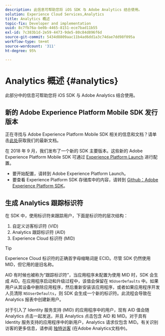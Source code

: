 ```yaml
---
description: 此信息可帮助您将 iOS SDK 与 Adobe Analytics 结合使用。
solution: Experience Cloud Services,Analytics
title: Analytics 概述
topic-fix: Developer and implementation
uuid: 8c7fb76a-be0b-4465-8151-ece7bad11b55
exl-id: 7c383b1d-2e59-4473-9de5-80c84d896f6d
source-git-commit: 5434d8809aac11b4ad6dd1a3c74dae7dd98f095a
workflow-type: tm+mt
source-wordcount: '311'
ht-degree: 95%

---
```


# Analytics 概述 {#analytics}

此部分中的信息可帮助您将 iOS SDK 与 Adobe Analytics 结合使用。

## 新的 Adobe Experience Platform Mobile SDK 发行版本

正在寻找与 Adobe Experience Platform Mobile SDK 相关的信息和文档？请单击[此处](https://aep-sdks.gitbook.io/docs/)获取我们的最新文档。

在 2018 年 9 月，我们发布了一个新的 SDK 主要版本。这些新的 Adobe Experience Platform Mobile SDK 可通过 [Experience Platform Launch](https://www.adobe.com/cn/experience-platform/launch.html) 进行配置。

* 要开始配置，请转到 Adobe Experience Platform Launch。
* 要查看 Experience Platform SDK 存储库中的内容，请转到 [Github：Adobe Experience Platform SDK](https://github.com/Adobe-Marketing-Cloud/acp-sdks)。

## 生成 Analytics 跟踪标识符

在 SDK 中，使用标识符来跟踪用户，下面是标识符的层次结构：

1. 自定义访客标识符 (VID)
1. Analytics 跟踪标识符 (AID)
1. Experience Cloud 标识符 (MID)

>[!TIP]
>
>Experience Cloud 标识符的正确首字母缩略词是 ECID。尽管 SDK 仍然使用 MID，但它用的是旧名称。

AID 有时候也被称为“跟踪标识符”，当应用程序未配置为使用 MID 时，SDK 会生成 AID。在应用程序启动和升级过程中，该值会保留在 `NSUserDefaults` 中。如果用户从其设备中删除应用程序，然后重新安装该应用程序，或者如果应用程序开发人员清除 `NSUserDefaults`，则 SDK 会生成一个新的标识符。此流程会导致在 Analytics 报表中创建新用户。

对于引入了 Identity 服务支持 (MID) 的应用程序中的用户，现有 AID 值会随 Analytics 点击一起发送，并且 Analytics 点击包含 AID 和 MID。对于具有 Identity 服务支持的应用程序中的新用户，Analytics 请求仅包含 MID。有关识别访客的更多信息，请参阅 [独特访客](https://experienceleague.adobe.com/docs/analytics/components/metrics/unique-visitors.html) (在Adobe Analytics文档中)。
